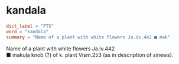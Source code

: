 # kandala

``` toml
dict_label = "PTS"
word = "kandala"
summary = "Name of a plant with white flowers Ja.iv.442 ■ mak"
```

Name of a plant with white flowers Ja.iv.442  
■ makuḷa knob (?) of k. plant Vism.253 (as in description of sinews).

